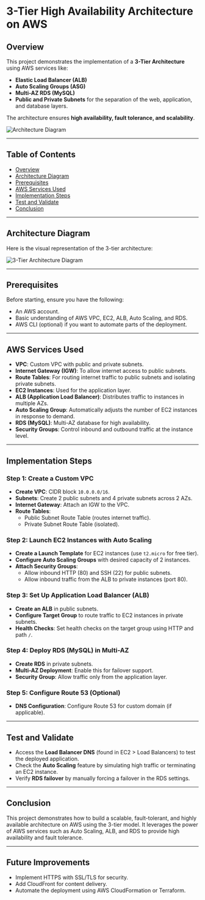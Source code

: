 # 3-Tier High Availability Architecture on AWS

## Overview
This project demonstrates the implementation of a **3-Tier Architecture** using AWS services like:
- **Elastic Load Balancer (ALB)**
- **Auto Scaling Groups (ASG)**
- **Multi-AZ RDS (MySQL)**
- **Public and Private Subnets** for the separation of the web, application, and database layers.

The architecture ensures **high availability, fault tolerance, and scalability**.

![Architecture Diagram](~/Downloads/3tierarchitecture/3tier.webp)

---

## Table of Contents
- [Overview](#overview)
- [Architecture Diagram](#architecture-diagram)
- [Prerequisites](#prerequisites)
- [AWS Services Used](#aws-services-used)
- [Implementation Steps](#implementation-steps)
- [Test and Validate](#test-and-validate)
- [Conclusion](#conclusion)

---

## Architecture Diagram
Here is the visual representation of the 3-tier architecture:

![3-Tier Architecture Diagram](~/Downloads/3tierarchitecture/3tier.webp)

---

## Prerequisites
Before starting, ensure you have the following:
- An AWS account.
- Basic understanding of AWS VPC, EC2, ALB, Auto Scaling, and RDS.
- AWS CLI (optional) if you want to automate parts of the deployment.

---

## AWS Services Used
- **VPC**: Custom VPC with public and private subnets.
- **Internet Gateway (IGW)**: To allow internet access to public subnets.
- **Route Tables**: For routing internet traffic to public subnets and isolating private subnets.
- **EC2 Instances**: Used for the application layer.
- **ALB (Application Load Balancer)**: Distributes traffic to instances in multiple AZs.
- **Auto Scaling Group**: Automatically adjusts the number of EC2 instances in response to demand.
- **RDS (MySQL)**: Multi-AZ database for high availability.
- **Security Groups**: Control inbound and outbound traffic at the instance level.

---

## Implementation Steps

### Step 1: Create a Custom VPC
- **Create VPC**: CIDR block `10.0.0.0/16`.
- **Subnets**: Create 2 public subnets and 4 private subnets across 2 AZs.
- **Internet Gateway**: Attach an IGW to the VPC.
- **Route Tables**: 
  - Public Subnet Route Table (routes internet traffic).
  - Private Subnet Route Table (isolated).

### Step 2: Launch EC2 Instances with Auto Scaling
- **Create a Launch Template** for EC2 instances (use `t2.micro` for free tier).
- **Configure Auto Scaling Groups** with desired capacity of 2 instances.
- **Attach Security Groups**:
  - Allow inbound HTTP (80) and SSH (22) for public subnets.
  - Allow inbound traffic from the ALB to private instances (port 80).

### Step 3: Set Up Application Load Balancer (ALB)
- **Create an ALB** in public subnets.
- **Configure Target Group** to route traffic to EC2 instances in private subnets.
- **Health Checks**: Set health checks on the target group using HTTP and path `/`.

### Step 4: Deploy RDS (MySQL) in Multi-AZ
- **Create RDS** in private subnets.
- **Multi-AZ Deployment**: Enable this for failover support.
- **Security Group**: Allow traffic only from the application layer.

### Step 5: Configure Route 53 (Optional)
- **DNS Configuration**: Configure Route 53 for custom domain (if applicable).

---

## Test and Validate
- Access the **Load Balancer DNS** (found in EC2 > Load Balancers) to test the deployed application.
- Check the **Auto Scaling** feature by simulating high traffic or terminating an EC2 instance.
- Verify **RDS failover** by manually forcing a failover in the RDS settings.

---

## Conclusion
This project demonstrates how to build a scalable, fault-tolerant, and highly available architecture on AWS using the 3-tier model. It leverages the power of AWS services such as Auto Scaling, ALB, and RDS to provide high availability and fault tolerance.

---

## Future Improvements
- Implement HTTPS with SSL/TLS for security.
- Add CloudFront for content delivery.
- Automate the deployment using AWS CloudFormation or Terraform.

